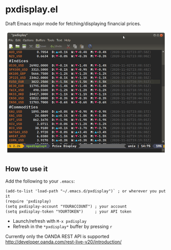 # pxdisplay.el

Draft Emacs major mode for fetching/displaying financial prices.

![pxdisplay screenshot](pxdisplay.png)

## How to use it

Add the following to your `.emacs`:
```
(add-to-list 'load-path "~/.emacs.d/pxdisplay")` ; or wherever you put it
(require 'pxdisplay)
(setq pxdisplay-account "YOURACCOUNT") ; your account
(setq pxdisplay-token "YOURTOKEN")     ; your API token
```
* Launch/refresh with `M-x pxdisplay`
* Refresh in the `*pxdisplay*` buffer by pressing `r`

Currently only the OANDA REST API is supported http://developer.oanda.com/rest-live-v20/introduction/
